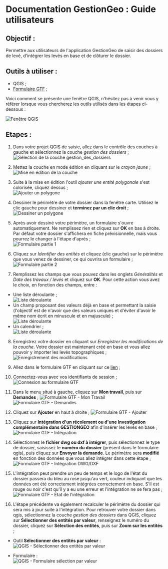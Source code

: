 # Documentation GestionGeo : Guide utilisateurs

## Objectif : 
Permettre aux utilisateurs de l'application GestionGeo de saisir des dossiers de levé, d'intégrer les levés en base et de clôturer le dossier.

## Outils à utiliser :
- QGIS ;
- [Formulaire GTF](https://gtf.lillemetropole.fr/extraction/login) ;  
  
Voici comment se présente une fenêtre QGIS, n'hésitez pas à venir vous y référer lorsque vous chercherez les outils utilisés dans les étapes ci-dessous :

![Fenêtre QGIS](image/fenetre_qgis.PNG)

## Etapes :
1. Dans votre projet QGIS de saisie, allez dans le contrôle des couches à gauche et sélectionnez la couche *gestion des dossiers* ;  
![Sélection de la couche gestion_des_dossiers](image/etape1_selection_couche_gestion_des_dossiers.PNG)

2. Mettez la couche en mode édition en cliquant sur le *crayon jaune* ;  
![Mise en édition de la couche](image/etape2_mise_edition_de_la_couche.PNG)

3. Suite à la mise en édition l'outil *ajouter une entité polygonale* s'est colorisée, cliquez dessus ;  
![Ajouter un polygone](image/etape3_outil_dessin.PNG)

4. Dessiner le périmètre de votre dossier dans la fenêtre carte. Utilisez le clic gauche pour dessiner et **terminez par un clic droit** ;  
![Dessiner un polygone](image/etape4_dessiner_un_poygone.PNG)

5. Après avoir dessiné votre périmètre, un formulaire s'ouvre automatiquement. Ne remplissez rien et cliquez sur **OK** en bas à droite. Par défaut votre dossier s'affichera en fiche prévisionnelle, mais vous pourrez le changer à l'étape d'après ;  
![Formulaire partie 1](image/etape5_formulaire_partie1.PNG)

6. Cliquez sur *Identifier des entités* et cliquez (clic gauche) sur le périmètre que vous venez de dessiner, ce qui ouvrira un formulaire ;  
![Formulaire partie 2](image/etape6_formulaire_partie2.PNG)

7. Remplissez les champs que vous pouvez dans les onglets *Généralités* et *Date des travaux / levés* et cliquez sur **OK**. Pour cette action vous avez le choix, en fonction des champs, entre :  
- Une liste déroulante ;  
![Liste déroulante](image/etape7_liste_deroulante.PNG)  
- Un champ proposant des valeurs déjà en base et permettant la saisie (l'objectif est de n'avoir que des valeurs uniques et d'éviter d'avoir le même nom écrit en minuscule et en majuscule) ;  
![Liste déroulante](image/etape7_champ_autocomplete.PNG)  
- Un calendrier ;  
![Liste déroulante](image/etape7_calendrier.PNG)  

8. Enregistrez votre dossier en cliquant sur *Enregistrer les modifications de la couche*. Votre dossier est maintenant créé en base et vous allez pouvoir y importer les levés topographiques ;  
![Enregistrement des modifications](image/etape8_enregistrer_les_modifications.PNG)  

9. Allez dans le formulaire GTF en cliquant sur ce [lien](https://gtf.lillemetropole.fr/extraction/login) ;  

10. Connectez-vous avec vos identifiants de session ;  
![Connexion au formulaire GTF](image/etape10_connexion_formulaire_gtf.PNG)  

11. Dans le menu situé à gauche, cliquez sur **Mon travail**, puis sur **Demandes** ;
![Formulaire GTF - Mon Travail](image/etape11_gtf_mon_travail.PNG)  
![Formulaire GTF - Demandes](image/etape11_gtf_demandes.PNG)  

12. Cliquez sur **Ajouter** en haut à droite ;
![Formulaire GTF - Ajouter](image/etape_12_gtf_ajouter.PNG)  

13. Cliquez sur **Intégration d'un récolement ou d'une Investigation complémentaire dans GESTIONGEO** afin d'insérer les levés en base ;
![Formulaire GTF - Intégration](image/etape_13_gtf_integration.PNG)  

14. Sélectionnez le **fichier dwg ou dxf à intégrer**, puis sélectionnez le type de dossier, saisissez le **numéro du dossier** (présent dans le formulaire qgis), puis cliquez sur **Envoyer la demande**. Le périmètre sera **modifié** en fonction des données que vous allez intégrer dans cette étape ;  
![Formulaire GTF - Intégration DWG/DXF](image/etape14_integration_dwg_dxf.PNG)  

15. L'intégration peut prendre un peu de temps et le logo de l'état du dossier passera du bleu au rose jusqu'au vert, couleur indiquant que les données ont été correctement intégrées correctement en base. S'il est rouge ou noir c'est qu'il y a eu une erreur et l'intégration ne se fera pas ;  
![Formulaire GTF - Etat de l'intégration](image/etape15_etat_integration_dwg_dxf.PNG)  

16. L'étape précédente va également recalculer le périmètre du dossier qui sera mis à jour suite à l'intégration. Pour retrouver votre dossier dans qgis, sélectionnez la couche *gestion des dossiers* dans QGIS, cliquez sur **Sélectionner des entités par valeur**, renseignez le numéro du dossier, cliquez sur **Sélection des entités**, puis sur **Zoom sur les entités** ;  
- Outil **Sélectionner des entités par valeur** :  
![QGIS - Sélectionner des entités par valeur](image/etape16_selection_entite_par_valeur.PNG)  

- Formulaire :  
![QGIS - Formulaire sélection par valeur](image/etape16_formulaire_selection_entite_par_valeur.PNG)